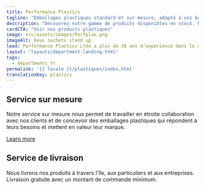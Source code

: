 ```yaml
---
title: Performance Plastics
tagline: "Emballages plastiques standard et sur mesure, adapté à vos besoins"
description: "Découvrez notre gamme de produits disponibles en stock. Nos produits standard tels que les sacs de caisse, et les sacs pour fruits et légumes sont en vente dans nos locaux. Si vous avez besoin d’un emballage plastique exclusif, nous développons avec vous un emballage sur mesure, parfaitement ajusté à votre produit."
cardCTA: "Voir nos produits plastiques"
image: src/assets/images/Perfplas.png
imageAlt: Deux sachets stand up.
lead: Performance Plastics Ltée a plus de 30 ans d’expérience dans le développement, la conception et la fabrication de produits en plastique pour divers industries tel que l'agriculture et l'alimentation. Vous pouvez parcourir notre large gamme de produits disponible en stock sur notre site web ou nous appeler si vous avez besoin d'une solution sur mesure.
layout: "layouts/department-landing.html"
tags:
  - departments_fr
permalink: '{{ locale }}/plastiques/index.html'
translationKey: plastics
---
```


## Service sur mesure
Notre service sur mesure nous permet de travailler en étroite collaboration avec nos clients et de concevoir des emballages plastiques qui répondent à leurs besoins et mettent en valeur leur marque.

<a href="/en/plastics/custom-packaging" class="button">Learn more</a>

## Service de livraison
Nous livrons nos produits à travers l'île, aux particuliers et aux entreprises. Livraison gratuite avec un montant de commande minimum.

